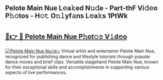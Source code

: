 ## Pelote Main Nue L𝚎a𝚔ed N𝚞𝚍e - Part-thF Vi𝚍𝚎o P𝚑𝚘tos - H𝚘𝚝 O𝚗𝚕yf𝚊ns L𝚎a𝚔s 1PtWk

# <h2><a href="http://kfccmu.oniu.top/?m=Pelote+Main+Nue">🔗👉 🔴 Pelote Main Nue P𝚑ot𝚘𝚜 V𝚒d𝚎o</a></h2>

[![Pelote Main Nue Nu𝚍e𝚜](https://i.imgur.com/0qMVB7G.gif)](http://kfccmu.oniu.top/?m=Pelote+Main+Nue)
Virtual artist and entertainer Pelote Main Nue, recognized for publishing dance and lifestyle tutorials through popular dance moves and brief clips. Versatile stagehand Pelote Main Nue, known for their exceptional skills and accomplishments in supporting various aspects of live performances.  
